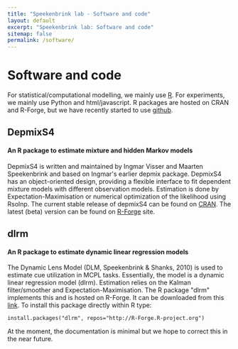 ```yaml
---
title: "Speekenbrink lab - Software and code"
layout: default
excerpt: "Speekenbrink lab: Software and code"
sitemap: false
permalink: /software/
---
```


# Software and code

For statistical/computational modelling, we mainly use <a href="http://www.r-project.org">R</a>. For experiments, we mainly use Python and html/javascript. R packages are hosted on CRAN and R-Forge, but we have recently started to use <a href="https://github.com/speekenbrink-lab">github</a>.


<h2>DepmixS4</h2>
<h4>An R package to estimate mixture and hidden Markov models</h4>
<p>
  DepmixS4 is
  written and maintained by Ingmar Visser and Maarten Speekenbrink and based on Ingmar's earlier depmix package. DepmixS4 has an object-oriented design, providing a flexible interface to fit dependent mixture models with different observation models. Estimation is done by Expectation-Maximisation or numerical optimization of the likelihood using Rsolnp. The current stable release of depmixS4 can be found on <a href="http://cran.r-project.org/web/packages/depmixS4/index.html">CRAN</a>. The latest (beta) version can be found on <a href="http://r-forge.r-project.org/projects/depmix/">R-Forge</a> site.
</p>

<h2>dlrm</h2>
<h4>An R package to estimate dynamic linear regression models</h4>
<p>The Dynamic Lens Model (DLM, Speekenbrink & Shanks, 2010) is used to estimate cue utilization in MCPL tasks. Essentially, the model is a dynamic linear regression model (dlrm). Estimation relies on the Kalman filter/smoother and Expectation-Maximisation. The R package "dlrm" implements this and is hosted on R-Forge. It can be downloaded from this <a href="https://r-forge.r-project.org/R/?group_id=529">link</a>. To install this package directly within R type:</p>
<p><code>install.packages("dlrm", repos="http://R-Forge.R-project.org")</code></p>

<p>At the moment, the documentation is minimal but we hope to correct this in the near future.</p>
